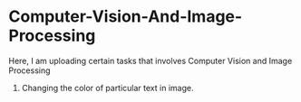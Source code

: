 # Computer-Vision-And-Image-Processing
Here, I am uploading certain tasks that involves Computer Vision and Image Processing


1. Changing the color of particular text in image.
